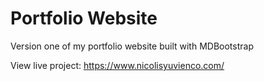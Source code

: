 # Portfolio Website

Version one of my portfolio website built with MDBootstrap

View live project: https://www.nicolisyuvienco.com/

